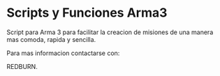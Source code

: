 # Scripts y Funciones Arma3
Script  para Arma 3 para facilitar la creacion de misiones de una manera mas comoda, rapida y sencilla.

Para mas informacion contactarse con:

REDBURN.
